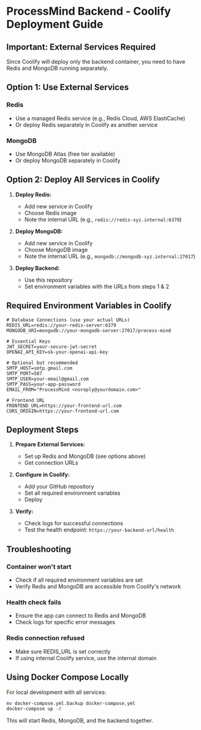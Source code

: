 # ProcessMind Backend - Coolify Deployment Guide

## Important: External Services Required

Since Coolify will deploy only the backend container, you need to have Redis and MongoDB running separately.

## Option 1: Use External Services

### Redis
- Use a managed Redis service (e.g., Redis Cloud, AWS ElastiCache)
- Or deploy Redis separately in Coolify as another service

### MongoDB  
- Use MongoDB Atlas (free tier available)
- Or deploy MongoDB separately in Coolify

## Option 2: Deploy All Services in Coolify

1. **Deploy Redis:**
   - Add new service in Coolify
   - Choose Redis image
   - Note the internal URL (e.g., `redis://redis-xyz.internal:6379`)

2. **Deploy MongoDB:**
   - Add new service in Coolify
   - Choose MongoDB image
   - Note the internal URL (e.g., `mongodb://mongodb-xyz.internal:27017`)

3. **Deploy Backend:**
   - Use this repository
   - Set environment variables with the URLs from steps 1 & 2

## Required Environment Variables in Coolify

```env
# Database Connections (use your actual URLs)
REDIS_URL=redis://your-redis-server:6379
MONGODB_URI=mongodb://your-mongodb-server:27017/process-mind

# Essential Keys
JWT_SECRET=your-secure-jwt-secret
OPENAI_API_KEY=sk-your-openai-api-key

# Optional but recommended
SMTP_HOST=smtp.gmail.com
SMTP_PORT=587
SMTP_USER=your-email@gmail.com
SMTP_PASS=your-app-password
EMAIL_FROM="ProcessMind <noreply@yourdomain.com>"

# Frontend URL
FRONTEND_URL=https://your-frontend-url.com
CORS_ORIGIN=https://your-frontend-url.com
```

## Deployment Steps

1. **Prepare External Services:**
   - Set up Redis and MongoDB (see options above)
   - Get connection URLs

2. **Configure in Coolify:**
   - Add your GitHub repository
   - Set all required environment variables
   - Deploy

3. **Verify:**
   - Check logs for successful connections
   - Test the health endpoint: `https://your-backend-url/health`

## Troubleshooting

### Container won't start
- Check if all required environment variables are set
- Verify Redis and MongoDB are accessible from Coolify's network

### Health check fails
- Ensure the app can connect to Redis and MongoDB
- Check logs for specific error messages

### Redis connection refused
- Make sure REDIS_URL is set correctly
- If using internal Coolify service, use the internal domain

## Using Docker Compose Locally

For local development with all services:
```bash
mv docker-compose.yml.backup docker-compose.yml
docker-compose up -d
```

This will start Redis, MongoDB, and the backend together.